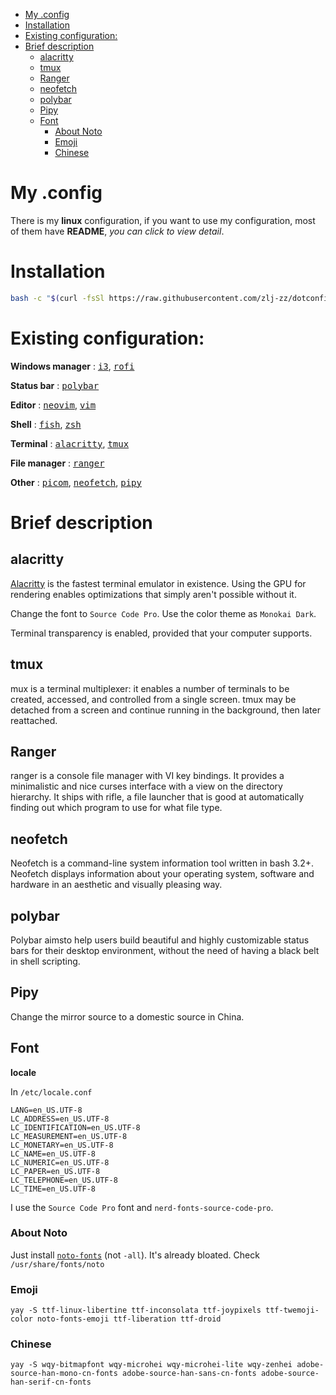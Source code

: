 <!-- vim-markdown-toc GFM -->

* [My .config](#my-config)
* [Installation](#installation)
* [Existing configuration:](#existing-configuration)
* [Brief description](#brief-description)
    * [alacritty](#alacritty)
    * [tmux](#tmux)
    * [Ranger](#ranger)
    * [neofetch](#neofetch)
    * [polybar](#polybar)
    * [Pipy](#pipy)
    * [Font](#font)
        * [About Noto](#about-noto)
        * [Emoji](#emoji)
        * [Chinese](#chinese)

<!-- vim-markdown-toc -->

# My .config

There is my **linux** configuration, if you want to use my configuration, most of them have **README**, _you can click to view detail_.

# Installation

```sh
bash -c "$(curl -fsSl https://raw.githubusercontent.com/zlj-zz/dotconfig/master/install/install.sh)"
```

# Existing configuration:

**Windows manager** : <kbd>[i3][3]</kbd>, <kbd>[rofi][12]</kbd>

**Status bar** : <kbd>[polybar][13]</kbd>

**Editor** : <kbd>[neovim][1]</kbd>, <kbd>[vim][2]</kbd>

**Shell** : <kbd>[fish][10]</kbd>, <kbd>[zsh][11]</kbd>

**Terminal** : <kbd>[alacritty][6]</kbd>, <kbd>[tmux][4]</kbd>

**File manager** : <kbd>[ranger][5]</kbd>

**Other** : <kbd>[picom][7]</kbd>, <kbd>[neofetch][8]</kbd>, <kbd>[pipy][9]</kbd>

# Brief description

## alacritty

[Alacritty](https://github.com/alacritty/alacritty) is the fastest terminal emulator in existence. Using the GPU for rendering enables optimizations that simply aren't possible without it.

Change the font to `Source Code Pro`. Use the color theme as `Monokai Dark`.

Terminal transparency is enabled, provided that your computer supports.

## tmux

mux is a terminal multiplexer: it enables a number of terminals to be created, accessed, and controlled from a single screen. tmux may be detached from a screen and continue running in the background, then later reattached.

## Ranger

ranger is a console file manager with VI key bindings. It provides a minimalistic and nice curses interface with a view on the directory hierarchy. It ships with rifle, a file launcher that is good at automatically finding out which program to use for what file type.

## neofetch

Neofetch is a command-line system information tool written in bash 3.2+. Neofetch displays information about your operating system, software and hardware in an aesthetic and visually pleasing way.

## polybar

Polybar aimsto help users build beautiful and highly customizable status bars for their desktop environment, without the need of having a black belt in shell scripting.

## Pipy

Change the mirror source to a domestic source in China.

## Font

**locale**

<!-- for display some icon -->

In `/etc/locale.conf`

```
LANG=en_US.UTF-8
LC_ADDRESS=en_US.UTF-8
LC_IDENTIFICATION=en_US.UTF-8
LC_MEASUREMENT=en_US.UTF-8
LC_MONETARY=en_US.UTF-8
LC_NAME=en_US.UTF-8
LC_NUMERIC=en_US.UTF-8
LC_PAPER=en_US.UTF-8
LC_TELEPHONE=en_US.UTF-8
LC_TIME=en_US.UTF-8
```

I use the `Source Code Pro` font and `nerd-fonts-source-code-pro`.

### About Noto

Just install [`noto-fonts`](https://github.com/ryanoasis/nerd-fonts) (not `-all`). It's already bloated. Check `/usr/share/fonts/noto`

### Emoji

```
yay -S ttf-linux-libertine ttf-inconsolata ttf-joypixels ttf-twemoji-color noto-fonts-emoji ttf-liberation ttf-droid
```

### Chinese

```
yay -S wqy-bitmapfont wqy-microhei wqy-microhei-lite wqy-zenhei adobe-source-han-mono-cn-fonts adobe-source-han-sans-cn-fonts adobe-source-han-serif-cn-fonts
```

[1]: https://github.com/zlj-zz/nvim
[2]: https://github.com/zlj-zz/vimrc
[3]: ./i3
[4]: ./tmux
[5]: ./ranger
[6]: ./alacritty
[7]: ./picom
[8]: ./neofetch
[9]: ./pip
[10]: ./master/fish
[11]: ./master/zsh
[12]: ./master/rofi
[13]: ./polybar
